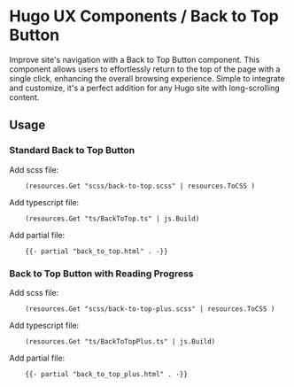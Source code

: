 # Hugo UX Components / Back to Top Button

Improve site's navigation with a Back to Top Button component. This component allows users to effortlessly return to the top of the page with a single click, enhancing the overall browsing experience. Simple to integrate and customize, it's a perfect addition for any Hugo site with long-scrolling content.


## Usage

### Standard Back to Top Button

Add scss file:

```gohtml
    (resources.Get "scss/back-to-top.scss" | resources.ToCSS )
```

Add typescript file:

```gohtml
    (resources.Get "ts/BackToTop.ts" | js.Build)
```

Add partial file:

```gohtml
    {{- partial "back_to_top.html" . -}}
```

### Back to Top Button with Reading Progress

Add scss file:

```gohtml
    (resources.Get "scss/back-to-top-plus.scss" | resources.ToCSS )
```

Add typescript file:

```gohtml
    (resources.Get "ts/BackToTopPlus.ts" | js.Build)
```

Add partial file:

```gohtml
    {{- partial "back_to_top_plus.html" . -}}
```